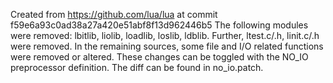 Created from https://github.com/lua/lua at commit f59e6a93c0ad38a27a420e51abf8f13d962446b5
The following modules were removed: lbitlib, liolib, loadlib, loslib, ldblib. Further, ltest.c/.h, linit.c/.h were removed. 
In the remaining sources, some file and I/O related functions were removed or altered. These changes can be toggled with the NO_IO preprocessor definition.
The diff can be found in no_io.patch.